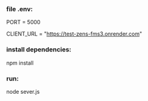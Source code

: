 ### file .env:
PORT = 5000

CLIENT_URL = "https://test-zens-fms3.onrender.com"


### install dependencies:
npm install

### run:
node sever.js
